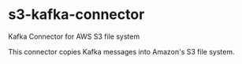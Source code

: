 # s3-kafka-connector
Kafka Connector for AWS S3 file system

This connector copies Kafka messages into Amazon's S3 file system.
